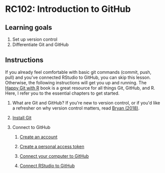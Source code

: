# RC102: Introduction to GitHub

## Learning goals

1.  Set up version control
2.  Differentiate Git and GitHub

## Instructions

If you already feel comfortable with basic git commands (commit, push, pull) and you've connected RStudio to GitHub, you can skip this lesson. Otherwise, the following instructions will get you up and running. The [Happy Git with R](https://happygitwithr.com) book is a great resource for all things Git, GitHub, and R. Here, I refer you to the essential chapters to get started.

1.  What are Git and GitHub? If you're new to version control, or if you'd like a refresher on why version control matters, read [Bryan (2018)](Bryan%20(2018).pdf).

2.  [Install Git](https://happygitwithr.com/install-git.html)

3.  Connect to GitHub

    1.  [Create an account](https://github.com/join)

    2.  [Create a personal access token](https://happygitwithr.com/https-pat.html)

    3.  [Connect your computer to GitHub](https://happygitwithr.com/push-pull-github.html)

    4.  [Connect RStudio to GitHub](https://happygitwithr.com/rstudio-git-github.html)
